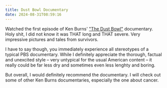```yaml
---
title: Dust Bowl Documentary
date: 2024-08-31T08:59:16
---
```


Watched the first episode of Ken Burns' ["The Dust Bowl"](https://en.wikipedia.org/wiki/The_Dust_Bowl_(miniseries)) documentary. Holy shit, I did not know it was THAT long and THAT severe. Very impressive pictures and tales from survivors.

I have to say though, you immediately experience all stereotypes of a typical PBS documentary. While I definitely appreciate the thorough, factual and unexcited style – very untypical for the usual American content – it really could be far less dry and sometimes even less lenghty and boring.

But overall, I would definitely recommend the documentary. I will check out some of other Ken Burns documentaries, especially the one about cancer.